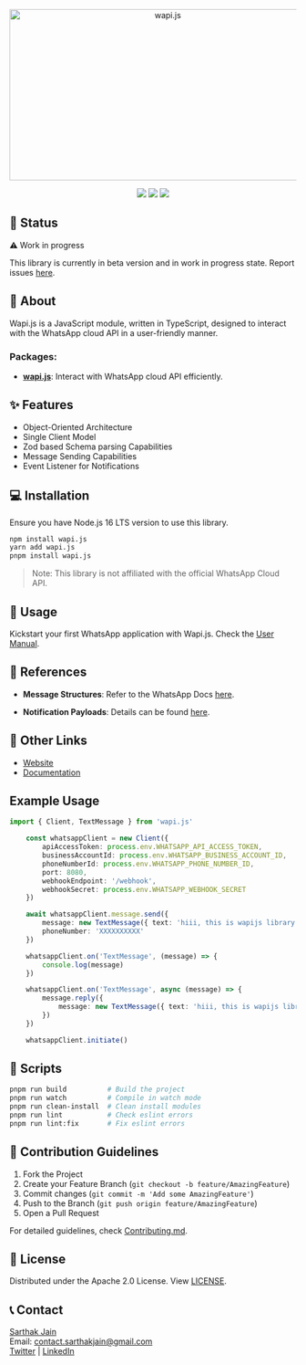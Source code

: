 <p align="center">
  <img src="https://www.wapijs.co/logo.png" alt="wapi.js"  height="300" width="540">
</p>

<p align="center">
  <a href=""><img src="https://img.shields.io/badge/node.js-6DA55F?style=for-the-badge&logo=node.js&logoColor=white"></a>
  <a href="https://www.npmjs.com/package/@whatsappjs/Wapi.js"><img src="https://img.shields.io/badge/NPM-%23000000.svg?style=for-the-badge&logo=npm&logoColor=white"></a>
  <a href=""><img src="https://img.shields.io/badge/typescript-%23007ACC.svg?style=for-the-badge&logo=typescript&logoColor=white"></a>
</p>

## 📌 Status

:warning: Work in progress

This library is currently in beta version and in work in progress state. Report issues [here](https://github.com/sarthakjdev/wapi.js/issues).

## 📖 About

Wapi.js is a JavaScript module, written in TypeScript, designed to interact with the WhatsApp cloud API in a user-friendly manner.

### Packages:

- [**wapi.js**]('/packages/wapi.js'): Interact with WhatsApp cloud API efficiently.

## ✨ Features

- Object-Oriented Architecture
- Single Client Model
- Zod based Schema parsing Capabilities
- Message Sending Capabilities
- Event Listener for Notifications

## 💻 Installation

Ensure you have Node.js 16 LTS version to use this library.

```sh
npm install wapi.js
yarn add wapi.js
pnpm install wapi.js
```

> Note: This library is not affiliated with the official WhatsApp Cloud API.

## 🚀 Usage

Kickstart your first WhatsApp application with Wapi.js. Check the [User Manual](./USER_MANUAL.md).

## 🔗 References

- **Message Structures**: Refer to the WhatsApp Docs [here](https://developers.facebook.com/docs/whatsapp/cloud-api/reference/messages).

- **Notification Payloads**: Details can be found [here](https://developers.facebook.com/docs/whatsapp/cloud-api/webhooks/components).

## 🔗 Other Links

- [Website](https://wapijs.co)
- [Documentation](https://wapijs.co/docs)

## Example Usage

```typescript
import { Client, TextMessage } from 'wapi.js'

	const whatsappClient = new Client({
		apiAccessToken: process.env.WHATSAPP_API_ACCESS_TOKEN,
		businessAccountId: process.env.WHATSAPP_BUSINESS_ACCOUNT_ID,
		phoneNumberId: process.env.WHATSAPP_PHONE_NUMBER_ID,
		port: 8080,
		webhookEndpoint: '/webhook',
		webhookSecret: process.env.WHATSAPP_WEBHOOK_SECRET
	})

	await whatsappClient.message.send({
		message: new TextMessage({ text: 'hiii, this is wapijs library' }),
		phoneNumber: 'XXXXXXXXXX'
	})

	whatsappClient.on('TextMessage', (message) => {
		console.log(message)
	})

	whatsappClient.on('TextMessage', async (message) => {
		message.reply({
			message: new TextMessage({ text: 'hiii, this is wapijs library' }),,
		})
	})

	whatsappClient.initiate()


```

## 🧰 Scripts

```sh
pnpm run build          # Build the project
pnpm run watch          # Compile in watch mode
pnpm run clean-install  # Clean install modules
pnpm run lint           # Check eslint errors
pnpm run lint:fix       # Fix eslint errors
```

## 🤝 Contribution Guidelines

1. Fork the Project
2. Create your Feature Branch (`git checkout -b feature/AmazingFeature`)
3. Commit changes (`git commit -m 'Add some AmazingFeature'`)
4. Push to the Branch (`git push origin feature/AmazingFeature`)
5. Open a Pull Request

For detailed guidelines, check [Contributing.md](./CONTRIBUTING.md).

## 📜 License

Distributed under the Apache 2.0 License. View [LICENSE](./LICENSE).

## 📞 Contact

[Sarthak Jain](https://sarthakjdev.com)  
Email: contact.sarthakjain@gmail.com  
[Twitter](https://twitter.com/sarthakjdev) | [LinkedIn](https://www.linkedin.com/in/sarthakjdev)
